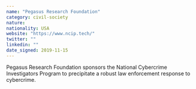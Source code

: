 ```yaml
---
name: "Pegasus Research Foundation"
category: civil-society
nature:
nationality: USA
website: "https://www.ncip.tech/"
twitter: ""
linkedin: ""
date_signed: 2019-11-15
---
```

Pegasus Research Foundation sponsors the National Cybercrime Investigators Program to precipitate a robust law enforcement response to cybercrime.
